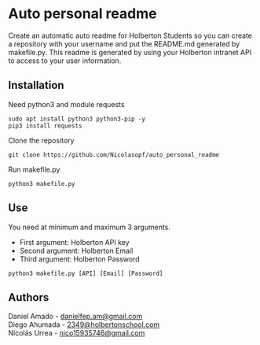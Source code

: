 # Auto personal readme
Create an automatic auto readme for Holberton Students so you can create a repository with your username and put the README.md generated by makefile.py. This readme is generated by using your Holberton intranet API to access to your user information.
 
## Installation
Need python3 and module requests
```
sudo apt install python3 python3-pip -y
pip3 install requests
```

Clone the repository
```
git clone https://github.com/Nicolasopf/auto_personal_readme
```

Run makefile.py
```
python3 makefile.py
```

## Use
You need at minimum and maximum 3 arguments.

* First argument: Holberton API key
* Second argument: Holberton Email
* Third argument: Holberton Password

```
python3 makefile.py [API] [Email] [Password]
```

## Authors
Daniel Amado - danielfep.am@gmail.com <br>
Diego Ahumada - 2349@holbertonschool.com <br>
Nicolás Urrea - nico15935746@gmail.com 
